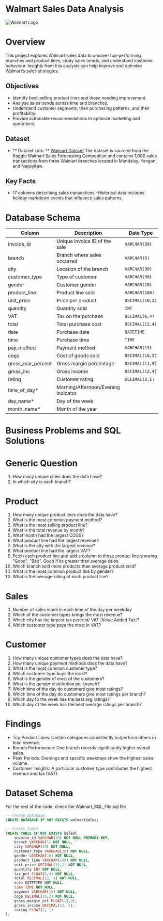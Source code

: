 # Walmart Sales Data Analysis
![Walmart Logo](https://1000logos.net/wp-content/uploads/2017/05/Walmart-Logo.png)
# Overview
This project explores Walmart sales data to uncover top-performing branches and product lines, study sales trends, and understand customer behaviour.
Insights from this analysis can help improve and optimise Walmart’s sales strategies. 
## Objectives
- Identify best-selling product lines and those needing improvement.
- Analyse sales trends across time and branches.
- Understand customer segments, their purchasing patterns, and their profitability.
- Provide actionable recommendations to optimise marketing and operations.
## Dataset
- ** Dataset Link: ** [Walmart Dataset](https://www.kaggle.com/c/walmart-recruiting-store-sales-forecasting)
The dataset is sourced from the Kaggle Walmart Sales Forecasting Competition and contains 1,000 sales transactions from three Walmart branches located in Mandalay, Yangon, and Naypyitaw.

## Key Facts
- 17 columns describing sales transactions
-Historical data includes holiday markdown events that influence sales patterns.

# Database Schema
| Column              | Description                         | Data Type       |
| ------------------- | ----------------------------------- | --------------- |
| invoice\_id         | Unique invoice ID of the sale       | `VARCHAR(30)`   |
| branch              | Branch where sales occurred         | `VARCHAR(5)`    |
| city                | Location of the branch              | `VARCHAR(30)`   |
| customer\_type      | Type of customer                    | `VARCHAR(30)`   |
| gender              | Customer gender                     | `VARCHAR(10)`   |
| product\_line       | Product line sold                   | `VARCHAR(100)`  |
| unit\_price         | Price per product                   | `DECIMAL(10,2)` |
| quantity            | Quantity sold                       | `INT`           |
| VAT                 | Tax on the purchase                 | `DECIMAL(6,4)`  |
| total               | Total purchase cost                 | `DECIMAL(12,4)` |
| date                | Purchase date                       | `DATETIME`      |
| time                | Purchase time                       | `TIME`          |
| pay\_method         | Payment method                      | `VARCHAR(15)`   |
| cogs                | Cost of goods sold                  | `DECIMAL(10,2)` |
| gross\_mar\_percent | Gross margin percentage             | `DECIMAL(11,9)` |
| gross\_inc          | Gross income                        | `DECIMAL(12,4)` |
| rating              | Customer rating                     | `DECIMAL(3,1)`  |
| time\_of\_day\*     | Morning/Afternoon/Evening indicator |                 |
| day\_name\*         | Day of the week                     |                 |
| month\_name\*       | Month of the year                   |                 |

# Business Problems and SQL Solutions
# Generic Question
1. How many unique cities does the data have?
2. In which city is each branch?
# Product
1. How many unique product lines does the data have?
2. What is the most common payment method?
3. What is the most selling product line?
4. What is the total revenue by month?
5. What month had the largest COGS?
6. What product line had the largest revenue?
7. What is the city with the largest revenue?
8. What product line had the largest VAT?
9. Fetch each product line and add a column to those product line showing "Good", "Bad". Good   if its greater than average sales.
10. Which branch sold more products than average product sold?
11. What is the most common product line by gender?
12. What is the average rating of each product line?

# Sales
1. Number of sales made in each time of the day per weekday
2. Which of the customer types brings the most revenue?
3. Which city has the largest tax percent/ VAT (Value Added Tax)?
4. Which customer type pays the most in VAT?

# Customer
1. How many unique customer types does the data have?
2. How many unique payment methods does the data have?
3. What is the most common customer type?
4. Which customer type buys the most?
5. What is the gender of most of the customers?
6. What is the gender distribution per branch?
7. Which time of the day do customers give most ratings?
8. Which time of the day do customers give most ratings per branch?
9. Which day fo the week has the best avg ratings?
10. Which day of the week has the best average ratings per branch?

# Findings
- Top Product Lines: Certain categories consistently outperform others in total revenue.
- Branch Performance: One branch records significantly higher overall sales.
- Peak Periods: Evenings and specific weekdays show the highest sales volume.
- Customer Insights: A particular customer type contributes the highest revenue and tax (VAT).

# Dataset Schema
For the rest of the code, check the Walmart_SQL_File.sql file

```sql
-- Create database
CREATE DATABASE IF NOT EXISTS walmartSales;

-- Create table
CREATE TABLE IF NOT EXISTS sales(
	invoice_id VARCHAR(30) NOT NULL PRIMARY KEY,
    branch VARCHAR(5) NOT NULL,
    city VARCHAR(30) NOT NULL,
    customer_type VARCHAR(30) NOT NULL,
    gender VARCHAR(30) NOT NULL,
    product_line VARCHAR(100) NOT NULL,
    unit_price DECIMAL(10,2) NOT NULL,
    quantity INT NOT NULL,
    tax_pct FLOAT(6,4) NOT NULL,
    total DECIMAL(12, 4) NOT NULL,
    date DATETIME NOT NULL,
    time TIME NOT NULL,
    payment VARCHAR(15) NOT NULL,
    cogs DECIMAL(10,2) NOT NULL,
    gross_margin_pct FLOAT(11,9),
    gross_income DECIMAL(12, 4),
    rating FLOAT(2, 1)
);

